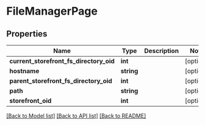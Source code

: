 # FileManagerPage

## Properties
Name | Type | Description | Notes
------------ | ------------- | ------------- | -------------
**current_storefront_fs_directory_oid** | **int** |  | [optional] 
**hostname** | **string** |  | [optional] 
**parent_storefront_fs_directory_oid** | **int** |  | [optional] 
**path** | **string** |  | [optional] 
**storefront_oid** | **int** |  | [optional] 

[[Back to Model list]](../README.md#documentation-for-models) [[Back to API list]](../README.md#documentation-for-api-endpoints) [[Back to README]](../README.md)


